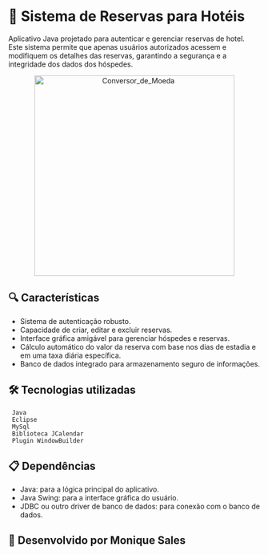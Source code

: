 # 🚀 Sistema de Reservas para Hotéis

Aplicativo Java projetado para autenticar e gerenciar reservas de hotel. Este sistema permite que apenas usuários autorizados acessem e modifiquem os detalhes das reservas, garantindo a segurança e a integridade dos dados dos hóspedes.

<p align="center">
<img src="https://github.com/diovani-dupont/ChallengeOne_Hotel_Alura/assets/109030838/5f1d5205-59eb-4d68-b17c-1c21d78b5f49" alt="Conversor_de_Moeda" width="400">
</p>

## 🔍 Características

- Sistema de autenticação robusto.
- Capacidade de criar, editar e excluir reservas.
- Interface gráfica amigável para gerenciar hóspedes e reservas.
- Cálculo automático do valor da reserva com base nos dias de estadia e em uma taxa diária específica.
- Banco de dados integrado para armazenamento seguro de informações.


## 🛠️ Tecnologias utilizadas

     Java
     Eclipse
     MySql
     Biblioteca JCalendar
     Plugin WindowBuilder
     

## 📋 Dependências

- Java: para a lógica principal do aplicativo.
- Java Swing: para a interface gráfica do usuário.
- JDBC ou outro driver de banco de dados: para conexão com o banco de dados.


## 🚀 Desenvolvido por Monique Sales

